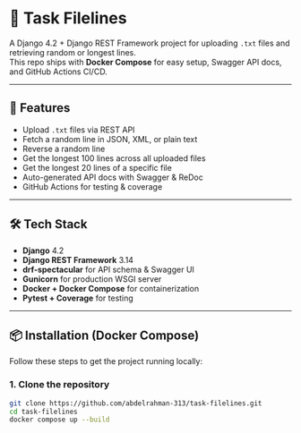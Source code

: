 
# 📂 Task Filelines

A Django 4.2 + Django REST Framework project for uploading `.txt` files and retrieving random or longest lines.  
This repo ships with **Docker Compose** for easy setup, Swagger API docs, and GitHub Actions CI/CD.

---

## 🚀 Features
- Upload `.txt` files via REST API
- Fetch a random line in JSON, XML, or plain text
- Reverse a random line
- Get the longest 100 lines across all uploaded files
- Get the longest 20 lines of a specific file
- Auto-generated API docs with Swagger & ReDoc
- GitHub Actions for testing & coverage

---

## 🛠 Tech Stack
- **Django** 4.2  
- **Django REST Framework** 3.14  
- **drf-spectacular** for API schema & Swagger UI  
- **Gunicorn** for production WSGI server  
- **Docker + Docker Compose** for containerization  
- **Pytest + Coverage** for testing  

---

## 📦 Installation (Docker Compose)

Follow these steps to get the project running locally:

### 1. Clone the repository
```bash
git clone https://github.com/abdelrahman-313/task-filelines.git
cd task-filelines
docker compose up --build


